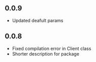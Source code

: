 ## 0.0.9

- Updated deafult params

## 0.0.8

- Fixed compilation error in Client class
- Shorter description for package